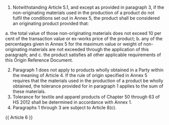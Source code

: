 1. Notwithstanding Article 5.1, and except as provided in paragraph 3, if the non-originating materials used in the production of a product do not fulfil the conditions set out in Annex 5, the product shall be considered an originating product provided that:

a. the total value of those non-originating materials does not exceed 10 per cent of the transaction value or ex-works price of the product;
b. any of the percentages given in Annex 5 for the maximum value or weight of non-originating materials are not exceeded through the application of this paragraph; and
c. the product satisfies all other applicable requirements of this  Origin Reference Document.

2. Paragraph 1 does not apply to products wholly obtained in a Party within the meaning of Article 4. If the rule of origin specified in Annex 5 requires that the materials used in the production of a product be wholly obtained, the tolerance provided for in paragraph 1 applies to the sum of these materials.
3. Tolerance for textile and apparel products of Chapter 50 through 63 of HS 2012 shall be determined in accordance with Annex 1.
4. Paragraphs 1 through 3 are subject to Article 8(c).

{{ Article 6 }}

